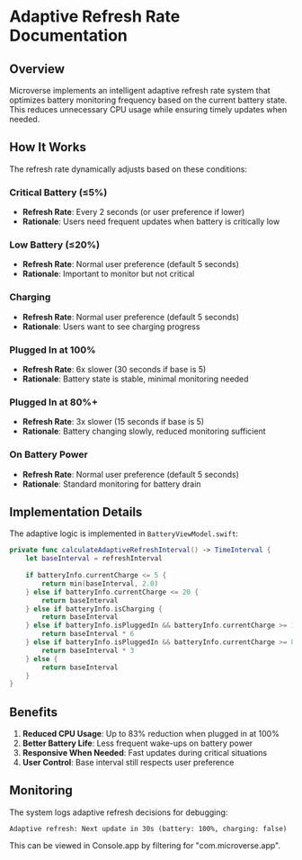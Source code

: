 # Adaptive Refresh Rate Documentation

## Overview

Microverse implements an intelligent adaptive refresh rate system that optimizes battery monitoring frequency based on the current battery state. This reduces unnecessary CPU usage while ensuring timely updates when needed.

## How It Works

The refresh rate dynamically adjusts based on these conditions:

### Critical Battery (≤5%)
- **Refresh Rate**: Every 2 seconds (or user preference if lower)
- **Rationale**: Users need frequent updates when battery is critically low

### Low Battery (≤20%)
- **Refresh Rate**: Normal user preference (default 5 seconds)
- **Rationale**: Important to monitor but not critical

### Charging
- **Refresh Rate**: Normal user preference (default 5 seconds)
- **Rationale**: Users want to see charging progress

### Plugged In at 100%
- **Refresh Rate**: 6x slower (30 seconds if base is 5)
- **Rationale**: Battery state is stable, minimal monitoring needed

### Plugged In at 80%+
- **Refresh Rate**: 3x slower (15 seconds if base is 5)
- **Rationale**: Battery changing slowly, reduced monitoring sufficient

### On Battery Power
- **Refresh Rate**: Normal user preference (default 5 seconds)
- **Rationale**: Standard monitoring for battery drain

## Implementation Details

The adaptive logic is implemented in `BatteryViewModel.swift`:

```swift
private func calculateAdaptiveRefreshInterval() -> TimeInterval {
    let baseInterval = refreshInterval
    
    if batteryInfo.currentCharge <= 5 {
        return min(baseInterval, 2.0)
    } else if batteryInfo.currentCharge <= 20 {
        return baseInterval
    } else if batteryInfo.isCharging {
        return baseInterval
    } else if batteryInfo.isPluggedIn && batteryInfo.currentCharge >= 100 {
        return baseInterval * 6
    } else if batteryInfo.isPluggedIn && batteryInfo.currentCharge >= 80 {
        return baseInterval * 3
    } else {
        return baseInterval
    }
}
```

## Benefits

1. **Reduced CPU Usage**: Up to 83% reduction when plugged in at 100%
2. **Better Battery Life**: Less frequent wake-ups on battery power
3. **Responsive When Needed**: Fast updates during critical situations
4. **User Control**: Base interval still respects user preference

## Monitoring

The system logs adaptive refresh decisions for debugging:
```
Adaptive refresh: Next update in 30s (battery: 100%, charging: false)
```

This can be viewed in Console.app by filtering for "com.microverse.app".
